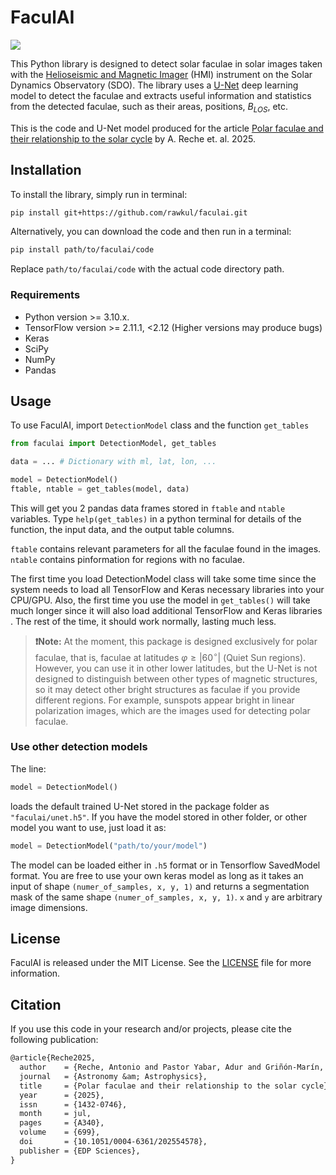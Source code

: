 # FaculAI

![](https://img.shields.io/badge/version-2.0.1-green)

This Python library is designed to detect solar faculae in solar images taken with the [Helioseismic and Magnetic Imager](http://hmi.stanford.edu/) (HMI) instrument on the Solar Dynamics Observatory (SDO). The library uses a [U-Net](https://arxiv.org/abs/1505.04597) deep learning model to detect the faculae and extracts useful information and statistics from the detected faculae, such as their areas, positions, $B_{LOS}$, etc.

This is the code and U-Net model produced for the article [Polar faculae and their relationship to the solar cycle](https://doi.org/10.1051/0004-6361/202554578) by A. Reche et. al. 2025.

## Installation

To install the library, simply run in terminal:

``` bash
pip install git+https://github.com/rawkul/faculai.git
```

Alternatively, you can download the code and then run in a terminal:

``` bash
pip install path/to/faculai/code
```

Replace `path/to/faculai/code` with the actual code directory path.

### Requirements

-   Python version >= 3.10.x.
-   TensorFlow version >= 2.11.1, <2.12  (Higher versions may produce bugs)
-   Keras
-   SciPy
-   NumPy
-   Pandas

## Usage

To use FaculAI, import `DetectionModel` class and the function `get_tables`

``` python
from faculai import DetectionModel, get_tables

data = ... # Dictionary with ml, lat, lon, ...

model = DetectionModel()
ftable, ntable = get_tables(model, data)
```

This will get you 2 pandas data frames stored in `ftable` and `ntable` variables. Type `help(get_tables)` in a python terminal for details of the function, the input data, and the output table columns.

`ftable` contains relevant parameters for all the faculae found in the images.
`ntable` contains pinformation for regions with no faculae.

<p class="callout info">

The first time you load DetectionModel class will take some time since the system needs to load all TensorFlow and Keras necessary libraries into your CPU/GPU. Also, the first time you use the model in `get_tables()` will take much longer since it will also load additional TensorFlow and Keras libraries . The rest of the time, it should work normally, lasting much less.

</p>

> **❗Note:** At the moment, this package is designed exclusively for polar faculae, 
that is, faculae at latitudes $\varphi\ge|60^\circ|$ (Quiet Sun regions). However, you can use it in other 
lower latitudes, but the U-Net is not designed to distinguish between other types of 
magnetic structures, so it may detect other bright structures as faculae if you provide 
different regions. For example, sunspots appear bright in linear polarization images, 
which are the images used for detecting polar faculae.

### Use other detection models

The line:

``` python
model = DetectionModel()
```

loads the default trained U-Net stored in the package folder as `"faculai/unet.h5"`. If you have the model stored in other folder, or other model you want to use, just load it as:

``` python
model = DetectionModel("path/to/your/model")
```

The model can be loaded either in `.h5` format or in Tensorflow SavedModel format. You are free to use your own keras model as long as it takes an input of shape `(numer_of_samples, x, y, 1)` and returns a segmentation mask of the same shape `(numer_of_samples, x, y, 1)`. `x` and `y` are arbitrary image dimensions.

## License

FaculAI is released under the MIT License. See the [LICENSE](LICENSE) file for more information.

## Citation

If you use this code in your research and/or projects, please cite the following publication:

```tex
@article{Reche2025,
  author    = {Reche, Antonio and Pastor Yabar, Adur and Griñón-Marín, Ana Belén},
  journal   = {Astronomy &am; Astrophysics},
  title     = {Polar faculae and their relationship to the solar cycle},
  year      = {2025},
  issn      = {1432-0746},
  month     = jul,
  pages     = {A340},
  volume    = {699},
  doi       = {10.1051/0004-6361/202554578},
  publisher = {EDP Sciences},
}
```
